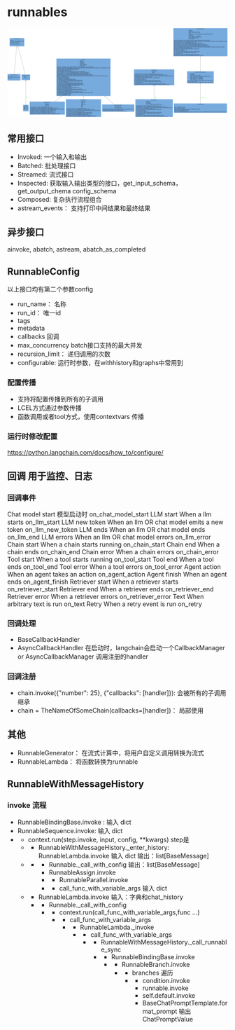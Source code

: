 # runnables

![runnable](./classes_runnables.png)


## 常用接口
- Invoked: 一个输入和输出
- Batched: 批处理接口
- Streamed: 流式接口
- Inspected: 获取输入输出类型的接口，get_input_schema，get_output_chema config_schema
- Composed: 复杂执行流程组合
- astream_events： 支持打印中间结果和最终结果

## 异步接口
ainvoke, abatch, astream, abatch_as_completed

## RunnableConfig
以上接口均有第二个参数config
- run_name： 名称
- run_id：	唯一id
- tags	
- metadata
- callbacks	回调
- max_concurrency	batch接口支持的最大并发
- recursion_limit：  递归调用的次数
- configurable: 运行时参数，在withhistory和graphs中常用到
### 配置传播
- 支持将配置传播到所有的子调用
- LCEL方式通过参数传播
- 函数调用或者tool方式，使用contextvars 传播

### 运行时修改配置
https://python.langchain.com/docs/how_to/configure/

## 回调 用于监控、日志
### 回调事件
Chat model start	模型启动时	on_chat_model_start
LLM start	When a llm starts	on_llm_start
LLM new token	When an llm OR chat model emits a new token	on_llm_new_token
LLM ends	When an llm OR chat model ends	on_llm_end
LLM errors	When an llm OR chat model errors	on_llm_error
Chain start	When a chain starts running	on_chain_start
Chain end	When a chain ends	on_chain_end
Chain error	When a chain errors	on_chain_error
Tool start	When a tool starts running	on_tool_start
Tool end	When a tool ends	on_tool_end
Tool error	When a tool errors	on_tool_error
Agent action	When an agent takes an action	on_agent_action
Agent finish	When an agent ends	on_agent_finish
Retriever start	When a retriever starts	on_retriever_start
Retriever end	When a retriever ends	on_retriever_end
Retriever error	When a retriever errors	on_retriever_error
Text	When arbitrary text is run	on_text
Retry	When a retry event is run	on_retry

### 回调处理
- BaseCallbackHandler
- AsyncCallbackHandler
在启动时，langchain会启动一个CallbackManager or AsyncCallbackManager 调用注册的handler
### 回调注册
- chain.invoke({"number": 25}, {"callbacks": [handler]}): 会被所有的子调用继承
- chain = TheNameOfSomeChain(callbacks=[handler])： 局部使用

## 其他
- RunnableGenerator： 在流式计算中，将用户自定义调用转换为流式
- RunnableLambda： 将函数转换为runnable

## RunnableWithMessageHistory
### invoke 流程
- RunnableBindingBase.invoke : 输入 dict
- RunnableSequence.invoke: 输入 dict
- - context.run(step.invoke, input, config, **kwargs)  step是
  - - RunnableWithMessageHistory._enter_history: RunnableLambda.invoke 输入 dict 输出：list[BaseMessage]
  - - - Runnable._call_with_config 输出：list[BaseMessage]
      - RunnableAssign.invoke
      - - RunnableParallel.invoke
      - - call_func_with_variable_args 输入 dict
  - - RunnableLambda.invoke 输入：字典和chat_history
    - - Runnable._call_with_config
      - - context.run(call_func_with_variable_args,func ...)
        - - call_func_with_variable_args
          - - RunnableLambda._invoke
            - - call_func_with_variable_args
              - - RunnableWithMessageHistory._call_runnable_sync
                - - RunnableBindingBase.invoke
                  - - RunnableBranch.invoke
                    - - branches 遍历
                      - - condition.invoke
                        - runnable.invoke
                        - self.default.invoke
                        - BaseChatPromptTemplate.format_prompt 输出ChatPromptValue

